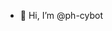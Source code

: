 - 👋 Hi, I’m @ph-cybot

<!---
ph-cybot/ph-cybot is a ✨ special ✨ repository because its `README.md` (this file) appears on your GitHub profile.
You can click the Preview link to take a look at your changes.
--->
